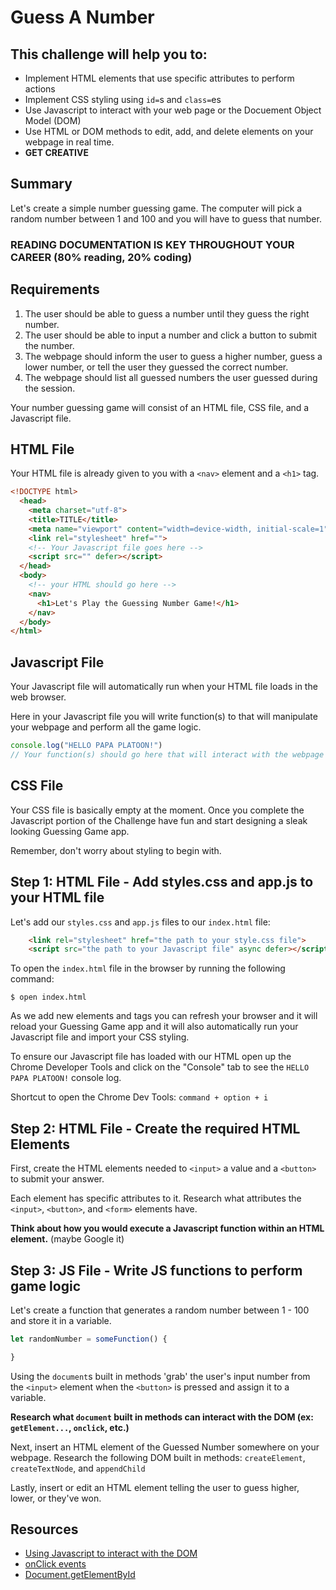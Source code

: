 # Guess A Number

## This challenge will help you to:
- Implement HTML elements that use specific attributes to perform actions
- Implement CSS styling using `id=`s and `class=`es
- Use Javascript to interact with your web page or the Docuement Object Model (DOM)
- Use HTML or DOM methods to edit, add, and delete elements on your webpage in real time.
- __GET CREATIVE__

## Summary
Let's create a simple number guessing game. The computer will pick a random number between 1 and 100 and you will have to guess that number.

### READING DOCUMENTATION IS KEY THROUGHOUT YOUR CAREER (80% reading, 20% coding)

## Requirements

1. The user should be able to guess a number until they guess the right number.
2. The user should be able to input a number and click a button to submit the number.
3. The webpage should inform the user to guess a higher number, guess a lower number, or tell the user they guessed the correct number.
4. The webpage should list all guessed numbers the user guessed during the session.

Your number guessing game will consist of an HTML file, CSS file, and a Javascript file.

## HTML File
Your HTML file is already given to you with a `<nav>` element and a `<h1>` tag.
```html
<!DOCTYPE html>
  <head>
    <meta charset="utf-8">
    <title>TITLE</title>
    <meta name="viewport" content="width=device-width, initial-scale=1">
    <link rel="stylesheet" href="">
    <!-- Your Javascript file goes here -->
    <script src="" defer></script>
  </head>
  <body>
    <!-- your HTML should go here -->
    <nav>
      <h1>Let's Play the Guessing Number Game!</h1>
    </nav>
  </body>
</html>
```

## Javascript File

Your Javascript file will automatically run when your HTML file loads in the web browser.

Here in your Javascript file you will write function(s) to that will manipulate your webpage and perform all the game logic.

```js
console.log("HELLO PAPA PLATOON!")
// Your function(s) should go here that will interact with the webpage or DOM
```

## CSS File

Your CSS file is basically empty at the moment. Once you complete the Javascript portion of the Challenge have fun and start designing a sleak looking Guessing Game app.

Remember, don't worry about styling to begin with.

## Step 1: HTML File - Add styles.css and app.js to your HTML file

Let's add our `styles.css` and `app.js` files to our `index.html` file:

```html
    <link rel="stylesheet" href="the path to your style.css file">
    <script src="the path to your Javascript file" async defer></script>
```

To open the `index.html` file in the browser by running the following command:

`$ open index.html`

As we add new elements and tags you can refresh your browser and it will reload your Guessing Game app and it will also automatically run your Javascript file and import your CSS styling.

To ensure our Javascript file has loaded with our HTML open up the Chrome Developer Tools and click on the "Console" tab to see the `HELLO PAPA PLATOON!` console log.

Shortcut to open the Chrome Dev Tools: `command + option + i`

## Step 2: HTML File - Create the required HTML Elements
First, create the HTML elements needed to `<input>` a value and a `<button>` to submit your answer.

Each element has specific attributes to it. Research what attributes the `<input>`, `<button>`, and `<form>` elements have.

__Think about how you would execute a Javascript function within an HTML element.__ (maybe Google it)

## Step 3: JS File - Write JS functions to perform game logic
Let's create a function that generates a random number between 1 - 100 and store it in a variable.

```js
let randomNumber = someFunction() {

}
```

Using the `document`s built in methods 'grab' the user's input number from the `<input>` element when the `<button>` is pressed and assign it to a variable.

__Research what `document` built in methods can interact with the DOM (ex: `getElement...`, `onclick`, etc.)__

Next, insert an HTML element of the Guessed Number somewhere on your webpage.
Research the following DOM built in methods:
`createElement`, `createTextNode`, and `appendChild`

Lastly, insert or edit an HTML element telling the user to guess higher, lower, or they've won.

## Resources
* [Using Javascript to interact with the DOM](https://www.w3schools.com/js/js_htmldom_elements.asp)
* [onClick events](https://www.w3schools.com/jsref/event_onclick.asp)
* [Document.getElementById](https://developer.mozilla.org/en-US/docs/Web/API/Document/getElementById)
